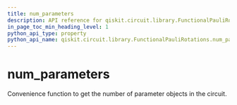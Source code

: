 ```yaml
---
title: num_parameters
description: API reference for qiskit.circuit.library.FunctionalPauliRotations.num_parameters
in_page_toc_min_heading_level: 1
python_api_type: property
python_api_name: qiskit.circuit.library.FunctionalPauliRotations.num_parameters
---
```


# num\_parameters

Convenience function to get the number of parameter objects in the circuit.

